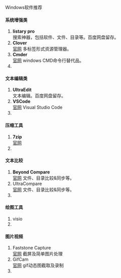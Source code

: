 Windows软件推荐

#### 系统增强类
 1. **listary pro**  
 搜索神器，包括软件、文件、目录等。百度网盘留存。
 2. **Clover**  
 [官网](http://cn.ejie.me/) 多标签形式资源管理器。
 3. **Cmder**  
[官网](http://cmder.net/) windows CMD命令行替代品。
 4.    
#### 文本编辑类
1.  **UltraEdit**  
文本编辑。百度网盘留存。
2. **VSCode**  
[官网](https://code.visualstudio.com/) Visual Studio Code
3. 
#### 压缩工具
1. **7zip**  
[官网](https://www.7-zip.org/)
2. 
#### 文本比较
1. **Beyond Compare**  
[官网](https://www.scootersoftware.com/) 文件、目录比较&同步等。
2. UltraCompare  
[官网](https://www.ultraedit.com/products/ultracompare/) 文件、目录比较&同步等。
3. 
#### 绘图工具
1. visio
2. 
#### 图片视频
1. Faststone Capture  
[官网](http://www.faststone.org/)  截屏及简单图片处理
2. GifCam  
[官网](http://blog.bahraniapps.com/gifcam/) gif动态图截取及录制
3. 


<!--stackedit_data:
eyJoaXN0b3J5IjpbLTEwMjA5NzY0NTgsLTEzNzk5ODQ2NjRdfQ
==
-->